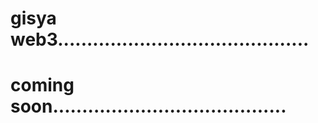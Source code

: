 # gisya web3...........................................
# coming soon........................................
